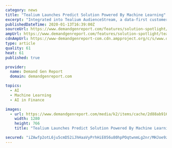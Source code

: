 ```yaml
---
category: news
title: "Tealium Launches Predict Solution Powered By Machine Learning"
excerpt: "Integrated into Tealium AudienceStream, a data-first customer data platform that is designed to create highly granular, unified customer profiles from every touchpoint, Tealium Predict aims to create and activate trustworthy machine learning insights using cross-channel customer behavior data. Visitors are scored based on the likelihood to ..."
publishedDateTime: 2020-01-13T16:39:00Z
sourceUrl: https://www.demandgenreport.com/features/solution-spotlight/tealium-launches-predict-solution-powered-by-machine-learning
ampUrl: https://www.demandgenreport.com/features/solution-spotlight/tealium-launches-predict-solution-powered-by-machine-learning/amp
cdnAmpUrl: https://www-demandgenreport-com.cdn.ampproject.org/c/s/www.demandgenreport.com/features/solution-spotlight/tealium-launches-predict-solution-powered-by-machine-learning/amp
type: article
quality: 61
heat: 61
published: true

provider:
  name: Demand Gen Report
  domain: demandgenreport.com

topics:
  - AI
  - Machine Learning
  - AI in Finance

images:
  - url: https://www.demandgenreport.com/media/k2/items/cache/2d88ab916503b4690740bdbf348148be_XL.jpg
    width: 1280
    height: 766
    title: "Tealium Launches Predict Solution Powered By Machine Learning"

secured: "iZAwfp2otL6ju5cmD52iJhHaaVyPrhHiE056u80hpPOqtwnmLg2nr/MHJoe9z/nA2icTBR5Y3vu9k3HHnHF4oaWwvuvJh8g5HTTbhlfQPidZ3muj/Z8+AlYSuqaPivROmdCLFEHGC1usy9qySIimjr2CfqmYoezLLGr2DpLXS/CONSx1I3A+sD7UVWCyoBgDg4u50wp2X8zPUlIBK3SVbmCDYa9hYkbczFkzwDjXGQbcTdgTCX/xczq3vwZgjRo12vAxNGJlEl+qunDZFJ09zSwRp0yo6anJSN1KUp4F1rw=;54XfgYDaoX1azVt5LE2wug=="
---
```


